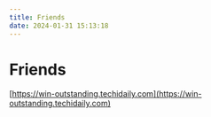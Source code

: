 ```yaml
---
title: Friends
date: 2024-01-31 15:13:18
---
```


# Friends

[https://win-outstanding.techidaily.com](https://win-outstanding.techidaily.com)